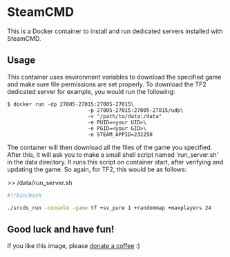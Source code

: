 # SteamCMD

This is a Docker container to install and run dedicated servers installed with SteamCMD.

## Usage
This container uses environment variables to download the specified game and make sure file permissions are set properly. To download the TF2 dedicated server for example, you would run the following:

```
$ docker run -dp 27005-27015:27005-27015\
                          -p 27005-27015:27005-27015/udp\
                          -v "/path/to/data:/data"
                          -e PUID=<your UID>\
                          -e PGID=<your GID>\
                          -e STEAM_APPID=232250
```

The container will then download all the files of the game you specified. After this, it will ask you to make a small shell script named 'run_server.sh' in the data directory. It runs this script on container start, after verifying and updating the game. So again, for TF2, this would be as follows:

\>> /data/run_server.sh
```bash
#!/bin/bash

./srcds_run -console -game tf +sv_pure 1 +randommap +maxplayers 24
```

## Good luck and have fun!
If you like this image, please [donate a coffee](https://paypal.me/eyegaming2) :)